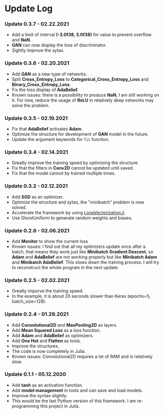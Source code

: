 # Update Log

### Update 0.3.7 - 02.22.2021
- Add a limit of interval **(-3.0f38, 3.0f38)** for value to prevent overflow and **NaN**. 
- **GAN** can now display the loss of discriminator. 
- Sightly improve the sytax. 

### Update 0.3.6 - 02.20.2021
- Add **GAN** as a new type of networks. 
- Split **Cross_Entropy_Loss** to **Categorical_Cross_Entropy_Loss** and **Binary_Cross_Entropy_Loss**. 
- Fix the loss display of **AdaBelief**. 
- Known issues: there is a possibility to produce **NaN**, I am still working on it. For now, reduce the usage of **ReLU** in relatively deep networks may solve the problem. 

### Update 0.3.5 - 02.19.2021
- Fix that **AdaBelief** activates **Adam**. 
- Optimize the structure for development of **GAN** model in the future. 
- Update the argument keywords for `fit` function. 

### Update 0.3.4 - 02.14.2021
- Greatly improve the training speed by optimizing the structure. 
- Fix that the filters in **Conv2D** cannot be updated until saved. 
- Fix that the model cannot by trained multiple times. 

### Update 0.3.2 - 02.12.2021
- Add **SGD** as an optimizer.
- Optimize the structure and sytax, the "minibatch" problem is now solved. 
- Accelerate the framework by using [LoopVectorization.jl](https://github.com/chriselrod/LoopVectorization.jl).
- Use GlorotUniform to generate random weights and biases. 

### Update 0.2.6 - 02.06.2021
- Add **Monitor** to show the current loss
- Known issues: I find out that all my optimizers update once after a batch, that means they work just like **Minibatch Gradient Descent**, so **Adam** and **AdaBelief** are not working properly but like **Minibatch Adam** and **Minibatch AdaBelief**. This slows down the training process. I will try to reconstruct the whole program in the next update. 

### Update 0.2.5 - 02.02.2021
- Greatly imporve the training speed.
- In the example, it is about 20 seconds slower than Keras (epochs=5, batch_size=128). 

### Update 0.2.4 - 01.28.2021
- Add **Convolutional2D** and **MaxPooling2D** as layers.
- Add **Mean Squared Loss** as a loss function.
- Add **Adam** and **AdaBelief** as optimizers.
- Add **One Hot** and **Flatten** as tools.
- Improve the structures.
- The code is now completely in Julia. 
- Known issues: Convolutional2D requires a lot of RAM and is relatively slow. 

### Update 0.1.1 - 05.12.2020
- Add **tanh** as an activation function.
- Add **model management** in tools and can save and load models.
- Improve the syntax slightly.
- This would be the last Python version of this framework. I am re-programming this project in Julia. 
